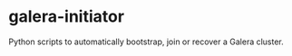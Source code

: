 galera-initiator
================

Python scripts to automatically bootstrap, join or recover a Galera cluster.
